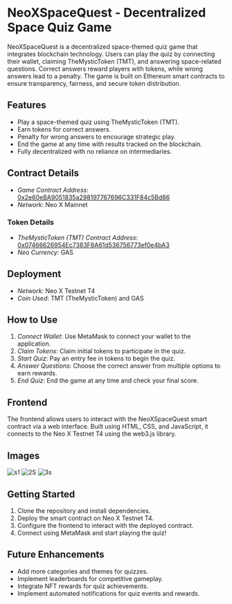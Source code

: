 # NeoXSpaceQuest - Decentralized Space Quiz Game

NeoXSpaceQuest is a decentralized space-themed quiz game that integrates blockchain technology. Users can play the quiz by connecting their wallet, claiming TheMysticToken (TMT), and answering space-related questions. Correct answers reward players with tokens, while wrong answers lead to a penalty. The game is built on Ethereum smart contracts to ensure transparency, fairness, and secure token distribution.

## Features
- Play a space-themed quiz using TheMysticToken (TMT).
- Earn tokens for correct answers.
- Penalty for wrong answers to encourage strategic play.
- End the game at any time with results tracked on the blockchain.
- Fully decentralized with no reliance on intermediaries.

## Contract Details
- *Game Contract Address*: [0x2e60eBA9051835a298197767696C331F84c5Bd86](https://xexplorer.neo.org/address/0x2e60eBA9051835a298197767696C331F84c5Bd86)
- *Network*: Neo X Mainnet

### Token Details
- *TheMysticToken (TMT) Contract Address*: [0x07466626954Ec7383F8A61d536756773ef0e4bA3](https://xexplorer.neo.org/address/0x07466626954Ec7383F8A61d536756773ef0e4bA3)
- *Neo Currency*: GAS
## Deployment
- *Network*: Neo X Testnet T4
- *Coin Used*: TMT (TheMysticToken) and GAS

## How to Use
1. *Connect Wallet*: Use MetaMask to connect your wallet to the application.
2. *Claim Tokens*: Claim initial tokens to participate in the quiz.
3. *Start Quiz*: Pay an entry fee in tokens to begin the quiz.
4. *Answer Questions*: Choose the correct answer from multiple options to earn rewards.
5. *End Quiz*: End the game at any time and check your final score.

## Frontend
The frontend allows users to interact with the NeoXSpaceQuest smart contract via a web interface. Built using HTML, CSS, and JavaScript, it connects to the Neo X Testnet T4 using the web3.js library.

## Images
![s1](https://github.com/user-attachments/assets/20828d82-85fc-4584-9fb4-70906c05f787)
![2S](https://github.com/user-attachments/assets/34384990-409a-416b-b903-ed8093f35894)
![3s](https://github.com/user-attachments/assets/7db7dce4-6e08-4c49-b271-a26b3360f4fd)

## Getting Started
1. Clone the repository and install dependencies.
2. Deploy the smart contract on Neo X Testnet T4.
3. Configure the frontend to interact with the deployed contract.
4. Connect using MetaMask and start playing the quiz!

## Future Enhancements
- Add more categories and themes for quizzes.
- Implement leaderboards for competitive gameplay.
- Integrate NFT rewards for quiz achievements.
- Implement automated notifications for quiz events and rewards.
